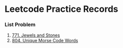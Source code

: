 # Leetcode Practice Records

### List Problem
1. [771. Jewels and Stones](problem/771.md)
2. [804. Unique Morse Code Words](problem/804.md)



